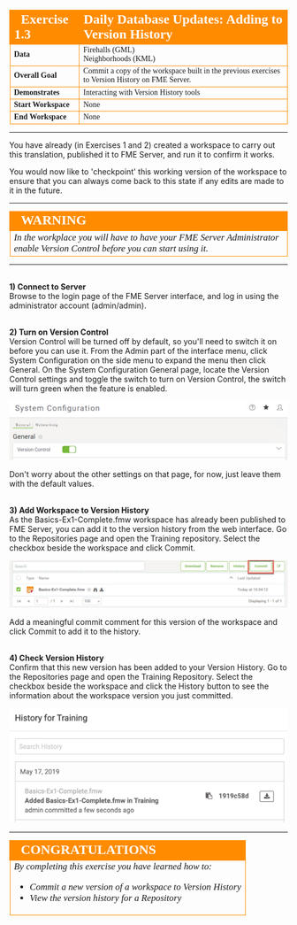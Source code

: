 <!--Exercise Section-->

<table style="border-spacing: 0px;border-collapse: collapse;font-family:serif">
<tr>
<td width=25% style="vertical-align:middle;background-color:darkorange;border: 2px solid darkorange">
<i class="fa fa-cogs fa-lg fa-pull-left fa-fw" style="color:white;padding-right: 12px;vertical-align:text-top"></i>
<span style="color:white;font-size:x-large;font-weight: bold">Exercise 1.3</span>
</td>
<td style="border: 2px solid darkorange;background-color:darkorange;color:white">
<span style="color:white;font-size:x-large;font-weight: bold">Daily Database Updates: Adding to Version History</span>
</td>
</tr>

<tr>
<td style="border: 1px solid darkorange; font-weight: bold">Data</td>
<td style="border: 1px solid darkorange">Firehalls (GML)<br>Neighborhoods (KML)</td>
</tr>

<tr>
<td style="border: 1px solid darkorange; font-weight: bold">Overall Goal</td>
<td style="border: 1px solid darkorange">Commit a copy of the workspace built in the previous exercises to Version History on FME Server.</td>
</tr>

<tr>
<td style="border: 1px solid darkorange; font-weight: bold">Demonstrates</td>
<td style="border: 1px solid darkorange">Interacting with Version History tools</td>
</tr>

<tr>
<td style="border: 1px solid darkorange; font-weight: bold">Start Workspace</td>
<td style="border: 1px solid darkorange">None</td>
</tr>

<tr>
<td style="border: 1px solid darkorange; font-weight: bold">End Workspace</td>
<td style="border: 1px solid darkorange">None</td>
</tr>

</table>

---

You have already (in Exercises 1 and 2) created a workspace to carry out this translation, published it to FME Server, and run it to confirm it works.

You would now like to 'checkpoint' this working version of the workspace to ensure that you can always come back to this state if any edits are made to it in the future.

---

<!--Warning Section-->

<table style="border-spacing: 0px">
<tr>
<td style="vertical-align:middle;background-color:darkorange;border: 2px solid darkorange">
<i class="fa fa-exclamation-triangle fa-lg fa-pull-left fa-fw" style="color:white;padding-right: 12px;vertical-align:text-top"></i>
<span style="color:white;font-size:x-large;font-weight: bold;font-family:serif">WARNING</span>
</td>
</tr>

<tr>
<td style="border: 1px solid darkorange">
<span style="font-family:serif; font-style:italic; font-size:larger">
In the workplace you will have to have your FME Server Administrator enable Version Control before you can start using it.
</span>
</td>
</tr>
</table>

---

<br>**1) Connect to Server**
<br>Browse to the login page of the FME Server interface, and log in using the administrator account (admin/admin).

<br>**2) Turn on Version Control**
<br>Version Control will be turned off by default, so you'll need to switch it on before you can use it. From the Admin part of the interface menu, click System Configuration on the side menu to expand the menu then click General. On the System Configuration General page, locate the Version Control settings and toggle the switch to turn on Version Control, the switch will turn green when the feature is enabled.

![](./Images/Img1.238.Ex4.VersionControl.png)

Don't worry about the other settings on that page, for now, just leave them with the default values.

<br>**3) Add Workspace to Version History**
<br>As the Basics-Ex1-Complete.fmw workspace has already been published to FME Server, you can add it to the version history from the web interface. Go to the Repositories page and open the Training repository. Select the checkbox beside the workspace and click Commit.

![](./Images/Img1.239.Ex4.CommitFromRepo.png)

Add a meaningful commit comment for this version of the workspace and click Commit to add it to the history.

<br>**4) Check Version History**
<br>Confirm that this new version has been added to your Version History. Go to the Repositories page and open the Training Repository. Select the checkbox beside the workspace and click the History button to see the information about the workspace version you just committed.

![](./Images/Img1.240.Ex4.ViewHistory.png)

---

<!--Exercise Congratulations Section-->

<table style="border-spacing: 0px">
<tr>
<td style="vertical-align:middle;background-color:darkorange;border: 2px solid darkorange">
<i class="fa fa-thumbs-o-up fa-lg fa-pull-left fa-fw" style="color:white;padding-right: 12px;vertical-align:text-top"></i>
<span style="color:white;font-size:x-large;font-weight: bold;font-family:serif">CONGRATULATIONS</span>
</td>
</tr>

<tr>
<td style="border: 1px solid darkorange">
<span style="font-family:serif; font-style:italic; font-size:larger">
By completing this exercise you have learned how to:
<br>
<ul><li>Commit a new version of a workspace to Version History</li>
<li>View the version history for a Repository</li>
</span>
</td>
</tr>
</table>
